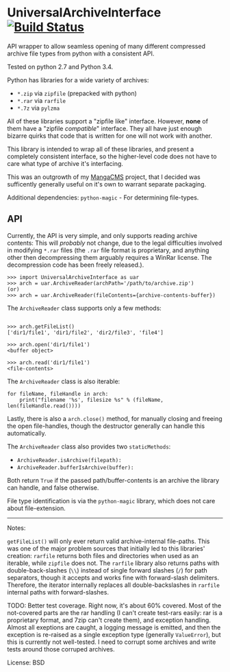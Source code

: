 UniversalArchiveInterface  [![Build Status](https://travis-ci.org/fake-name/UniversalArchiveInterface.svg?branch=master)](https://travis-ci.org/fake-name/UniversalArchiveInterface)
=========================

API wrapper to allow seamless opening of many different compressed archive file
types from python with a consistent API.

Tested on python 2.7 and Python 3.4.

Python has libraries for a wide variety of archives:
 - `*.zip` via `zipfile` (prepacked with python)
 - `*.rar` via `rarfile`
 - `*.7z` via `pylzma`

All of these libraries support a "zipfile like" interface. However, **none**
of them have a "zipfile *compatible*" interface. They all have just enough
bizarre quirks that code that is written for one will not work with another.

This library is intended to wrap all of these libraries, and present a
completely consistent interface, so the higher-level code does not have to care
what type of archive it's interfacing.

This was an outgrowth of my [MangaCMS](https://github.com/fake-name/MangaCMS/)
project, that I decided was sufficently generally useful on it's own
to warrant separate packaging.

Additional dependencies:
`python-magic` - For determining file-types.


API
---

Currently, the API is very simple, and only supports reading archive contents:
This will *probably* not change, due to the legal difficulties involved in
modifying `*.rar` files (the `.rar` file format is proprietary, and anything
other then decompressing them arguably requires a WinRar license. The
decompression code has been freely released.).

```
>>> import UniversalArchiveInterface as uar
>>> arch = uar.ArchiveReader(archPath='/path/to/archive.zip')
(or)
>>> arch = uar.ArchiveReader(fileContents={archive-contents-buffer})
```

The `ArchiveReader` class supports only a few methods:

```

>>> arch.getFileList()
['dir1/file1', 'dir1/file2', 'dir2/file3', 'file4']

>>> arch.open('dir1/file1')
<buffer object>

>>> arch.read('dir1/file1')
<file-contents>

```

The `ArchiveReader` class is also iterable:

```
for fileName, fileHandle in arch:
    print("filename '%s', filesize %s" % (fileName, len(fileHandle.read())))

```

Lastly, there is also a `arch.close()` method, for manually closing and freeing
the open file-handles, though the destructor generally can handle this
automatically.


The `ArchiveReader` class also provides two `staticMethods`:

 - `ArchiveReader.isArchive(filepath):`
 - `ArchiveReader.bufferIsArchive(buffer):`

Both return `True` if the passed path/buffer-contents is an archive the
library can handle, and false otherwise.

File type identification is via the `python-magic` library, which does not care
about file-extension.


---

Notes:

`getFileList()` will only ever return valid archive-internal file-paths. This
was one of the major problem sources that initially led to this libraries'
creation: `rarfile` returns both files and directories when used as an
iterable, while `zipfile` does not. The `rarfile` library also returns paths
with double-back-slashes (`\\`) instead of single forward slashes (`/`) for
path separators, though it accepts and works fine with forward-slash delimiters.
Therefore, the iterator internally replaces all double-backslashes in `rarfile`
internal paths with forward-slashes.


TODO:
Better test coverage. Right now, it's about 60% covered.
Most of the not-covered parts are the rar handling (I can't create test-rars easily:
rar is a proprietary format, and 7zip can't create them), and exception handling.
Almost all exeptions are caught, a logging message is emitted, and then the
exception is re-raised as a single exception type (generally `ValueError`), but
this is currently not well-tested. I need to corrupt some archives and write tests around
those corruped archives.

License:
BSD


